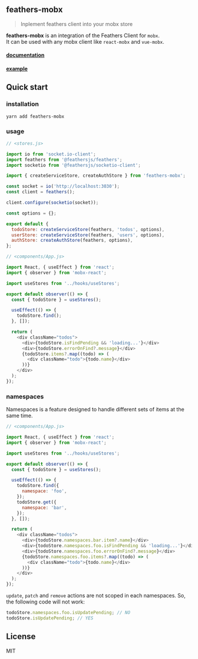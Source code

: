 ## feathers-mobx

> Inplement feathers client into your mobx store

**feathers-mobx** is an integration of the Feathers Client for `mobx`.  
It can be used with any mobx client like `react-mobx` and `vue-mobx`.

#### [documentation](https://florianguyonnet.github.io/feathers-mobx/#/)

#### [example](example/)

## Quick start

### installation

`yarn add feathers-mobx`

### usage

```js
// <stores.js>

import io from 'socket.io-client';
import feathers from '@feathersjs/feathers';
import socketio from '@feathersjs/socketio-client';

import { createServiceStore, createAuthStore } from 'feathers-mobx';

const socket = io('http://localhost:3030');
const client = feathers();

client.configure(socketio(socket));

const options = {};

export default {
  todoStore: createServiceStore(feathers, 'todos', options),
  userStore: createServiceStore(feathers, 'users', options),
  authStore: createAuthStore(feathers, options),
};
```

```js
// <components/App.js>

import React, { useEffect } from 'react';
import { observer } from 'mobx-react';

import useStores from '../hooks/useStores';

export default observer(() => {
  const { todoStore } = useStores();

  useEffect(() => {
    todoStore.find();
  }, []);

  return (
    <div className="todos">
      <div>{todoStore.isFindPending && 'loading...'}</div>
      <div>{todoStore.errorOnFind?.message}</div>
      {todoStore.items?.map((todo) => (
        <div className="todo">{todo.name}</div>
      ))}
    </div>
  );
});
```

### namespaces

Namespaces is a feature designed to handle different sets of items at the same time.

```js
// <components/App.js>

import React, { useEffect } from 'react';
import { observer } from 'mobx-react';

import useStores from '../hooks/useStores';

export default observer(() => {
  const { todoStore } = useStores();

  useEffect(() => {
    todoStore.find({
      namespace: 'foo',
    });
    todoStore.get({
      namespace: 'bar',
    });
  }, []);

  return (
    <div className="todos">
      <div>{todoStore.namespaces.bar.item?.name}</div>
      <div>{todoStore.namespaces.foo.isFindPending && 'loading...'}</div>
      <div>{todoStore.namespaces.foo.errorOnFind?.message}</div>
      {todoStore.namespaces.foo.items?.map((todo) => (
        <div className="todo">{todo.name}</div>
      ))}
    </div>
  );
});
```

`update`, `patch` and `remove` actions are not scoped in each namespaces. So, the following code will not work:

```js
todoStore.namespaces.foo.isUpdatePending; // NO
todoStore.isUpdatePending; // YES
```

## License

MIT

